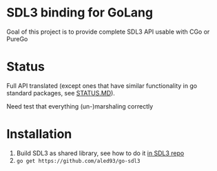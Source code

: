 # SDL3 binding for GoLang

Goal of this project is to provide complete SDL3 API usable with CGo or PureGo

# Status

Full API translated (except ones that have similar functionality in go standard packages, see [STATUS.MD](/STATUS.MD)).

Need test that everything (un-)marshaling correctly

# Installation

1. Build SDL3 as shared library, see how to do it [in SDL3 repo](https://github.com/libsdl-org/SDL/blob/main/INSTALL.md#to-build-and-use-sdl)
2. `go get https://github.com/aled93/go-sdl3`

